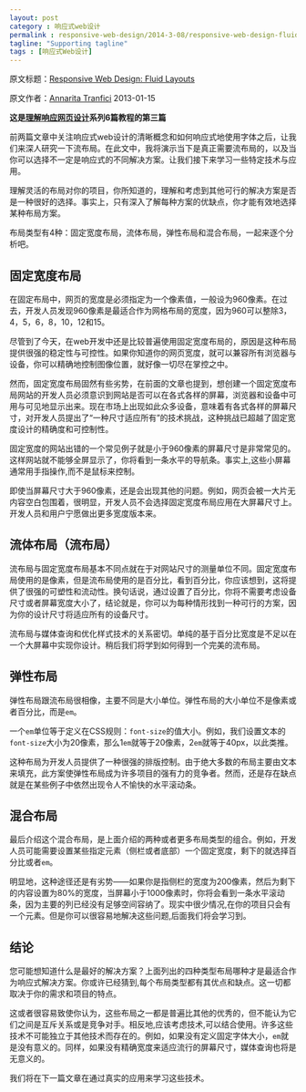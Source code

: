 ```yaml
---
layout: post
category : 响应式web设计
permalink : responsive-web-design/2014-3-08/responsive-web-design-fluid-layouts/
tagline: "Supporting tagline"
tags : [响应式Web设计]
---
```


原文标题：[Responsive Web Design: Fluid Layouts](http://www.sitepoint.com/responsive-web-design-fluid-layouts/)

原文作者：[Annarita Tranfici](http://www.sitepoint.com/author/atranfici/)                    2013-01-15

**这是[理解响应网页设计](http://www.sitepoint.com/series/understanding-responsive-web-design/)系列6篇教程的第三篇**

前两篇文章中关注响应式web设计的清晰概念和如何响应式地使用字体之后，让我们来深人研究一下流布局。在此文中，我将演示当下是真正需要流布局的，以及当你可以选择不一定是响应式的不同解决方案。让我们接下来学习一些特定技术与应用。

<!--break-->

理解灵活的布局对你的项目，你所知道的，理解和考虑到其他可行的解决方案是否是一种很好的选择。事实上，只有深入了解每种方案的优缺点，你才能有效地选择某种布局方案。

布局类型有4种：固定宽度布局，流体布局，弹性布局和混合布局，一起来逐个分析吧。

## 固定宽度布局 ##

在固定布局中，网页的宽度是必须指定为一个像素值，一般设为960像素。在过去，开发人员发现960像素是最适合作为网格布局的宽度，因为960可以整除3，4，5，6，8，10，12和15。

尽管到了今天，在web开发中还是比较普遍使用固定宽度布局的，原因是这种布局提供很强的稳定性与可控性。如果你知道你的网页宽度，就可以兼容所有浏览器与设备，你可以精确地控制图像位置，就好像一切尽在掌控之中。

然而，固定宽度布局固然有些劣势，在前面的文章也提到，想创建一个固定宽度布局网站的开发人员必须意识到网站是否可以在各式各样的屏幕，浏览器和设备中可用与可见地显示出来。现在市场上出现如此众多设备，意味着有各式各样的屏幕尺寸，对开发人员提出了“一种尺寸适应所有”的技术挑战，这种挑战已超越了固定宽度设计的精确度和可控制性。

固定宽度的网站出错的一个常见例子就是小于960像素的屏幕尺寸是非常常见的。这样网站就不能够全屏显示了，你将看到一条水平的导航条。事实上,这些小屏幕通常用手指操作,而不是鼠标来控制。

即使当屏幕尺寸大于960像素，还是会出现其他的问题。例如，网页会被一大片无内容空白包围着，很明显，开发人员不会选择固定宽度布局应用在大屏幕尺寸上。开发人员和用户宁愿做出更多宽度版本来。

## 流体布局（流布局） ##

流布局与固定宽度布局基本不同点就在于对网站尺寸的测量单位不同。固定宽度布局使用的是像素，但是流布局使用的是百分比，看到百分比，你应该想到，这将提供了很强的可塑性和流动性。换句话说，通过设置了百分比，你将不需要考虑设备尺寸或者屏幕宽度大小了，结论就是，你可以为每种情形找到一种可行的方案，因为你的设计尺寸将适应所有的设备尺寸。

流布局与媒体查询和优化样式技术的关系密切。单纯的基于百分比宽度是不足以在一个大屏幕中实现你设计。稍后我们将学到如何得到一个完美的流布局。

## 弹性布局 ##

弹性布局跟流布局很相像，主要不同是大小单位。弹性布局的大小单位不是像素或者百分比，而是`em`。

一个`em`单位等于定义在CSS规则：`font-size`的值大小。例如，我们设置文本的`font-size`大小为20像素，那么1`em`就等于20像素，2`em`就等于40px，以此类推。

这种布局为开发人员提供了一种很强的排版控制。由于绝大多数的布局主要由文本来填充，此方案使弹性布局成为许多项目的强有力的竞争者。然而，还是存在缺点就是在某些例子中依然出现令人不愉快的水平滚动条。

## 混合布局 ##

最后介绍这个混合布局，是上面介绍的两种或者更多布局类型的组合。例如，开发人员可能需要设置某些指定元素（侧栏或者底部）一个固定宽度，剩下的就选择百分比或者`em`。

明显地，这种途径还是有劣势——如果你是指侧栏的宽度为200像素，然后为剩下的内容设置为80%的宽度，当屏幕小于1000像素时，你将会看到一条水平滚动条，因为主要的列已经没有足够空间容纳了。现实中很少情况,在你的项目只会有一个元素。但是你可以很容易地解决这些问题,后面我们将会学习到。

## 结论 ##

您可能想知道什么是最好的解决方案？上面列出的四种类型布局哪种才是最适合作为响应式解决方案。你或许已经猜到,每个布局类型都有其优点和缺点。这一切都取决于你的需求和项目的特点。

这或者很容易致使你认为，这些布局之一都是普遍比其他的优秀的，但不能认为它们之间是互斥关系或是竞争对手。相反地,应该考虑技术,可以结合使用。许多这些技术不可能独立于其他技术而存在的。例如，如果没有定义固定字体大小，`em`就是没有意义的。同样，如果没有精确宽度来适应流行的屏幕尺寸，媒体查询也将是无意义的。

我们将在下一篇文章在通过真实的应用来学习这些技术。